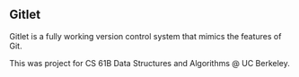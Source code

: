 ## Gitlet 

Gitlet is a fully working version control system that mimics the features of Git. 

This was project for CS 61B Data Structures and Algorithms @ UC Berkeley. 
